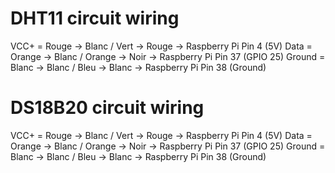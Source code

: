 # DHT11 circuit wiring

VCC+   = Rouge  -> Blanc / Vert    -> Rouge -> Raspberry Pi Pin 4 (5V)
Data   = Orange -> Blanc / Orange  -> Noir  -> Raspberry Pi Pin 37 (GPIO 25)
Ground = Blanc  -> Blanc / Bleu    -> Blanc -> Raspberry Pi Pin 38 (Ground)


# DS18B20 circuit wiring

VCC+   = Rouge  -> Blanc / Vert    -> Rouge -> Raspberry Pi Pin 4 (5V)
Data   = Orange -> Blanc / Orange  -> Noir  -> Raspberry Pi Pin 37 (GPIO 25)
Ground = Blanc  -> Blanc / Bleu    -> Blanc -> Raspberry Pi Pin 38 (Ground)